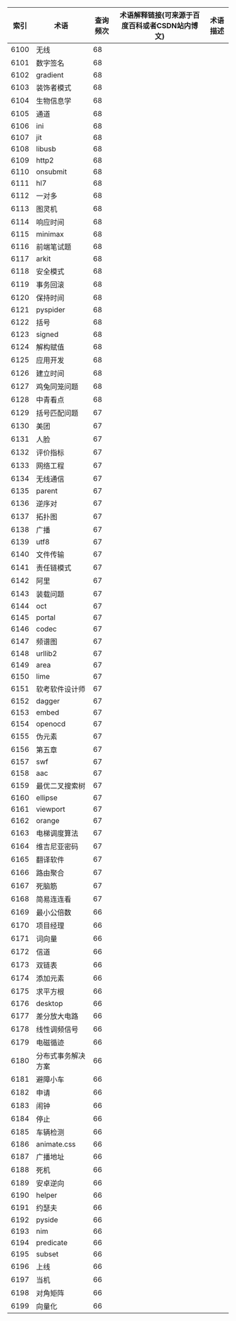 | 索引   | 术语          | 查询频次 | 术语解释链接(可来源于百度百科或者CSDN站内博文) | 术语描述 |
| ---- | ----------- | ---- | -------------------------- | ---- |
| 6100 | 无线          | 68   |                            |      |
| 6101 | 数字签名        | 68   |                            |      |
| 6102 | gradient    | 68   |                            |      |
| 6103 | 装饰者模式       | 68   |                            |      |
| 6104 | 生物信息学       | 68   |                            |      |
| 6105 | 通道          | 68   |                            |      |
| 6106 | ini         | 68   |                            |      |
| 6107 | jit         | 68   |                            |      |
| 6108 | libusb      | 68   |                            |      |
| 6109 | http2       | 68   |                            |      |
| 6110 | onsubmit    | 68   |                            |      |
| 6111 | hl7         | 68   |                            |      |
| 6112 | 一对多         | 68   |                            |      |
| 6113 | 图灵机         | 68   |                            |      |
| 6114 | 响应时间        | 68   |                            |      |
| 6115 | minimax     | 68   |                            |      |
| 6116 | 前端笔试题       | 68   |                            |      |
| 6117 | arkit       | 68   |                            |      |
| 6118 | 安全模式        | 68   |                            |      |
| 6119 | 事务回滚        | 68   |                            |      |
| 6120 | 保持时间        | 68   |                            |      |
| 6121 | pyspider    | 68   |                            |      |
| 6122 | 括号          | 68   |                            |      |
| 6123 | signed      | 68   |                            |      |
| 6124 | 解构赋值        | 68   |                            |      |
| 6125 | 应用开发        | 68   |                            |      |
| 6126 | 建立时间        | 68   |                            |      |
| 6127 | 鸡兔同笼问题      | 68   |                            |      |
| 6128 | 中青看点        | 68   |                            |      |
| 6129 | 括号匹配问题      | 67   |                            |      |
| 6130 | 美团          | 67   |                            |      |
| 6131 | 人脸          | 67   |                            |      |
| 6132 | 评价指标        | 67   |                            |      |
| 6133 | 网络工程        | 67   |                            |      |
| 6134 | 无线通信        | 67   |                            |      |
| 6135 | parent      | 67   |                            |      |
| 6136 | 逆序对         | 67   |                            |      |
| 6137 | 拓扑图         | 67   |                            |      |
| 6138 | 广播          | 67   |                            |      |
| 6139 | utf8        | 67   |                            |      |
| 6140 | 文件传输        | 67   |                            |      |
| 6141 | 责任链模式       | 67   |                            |      |
| 6142 | 阿里          | 67   |                            |      |
| 6143 | 装载问题        | 67   |                            |      |
| 6144 | oct         | 67   |                            |      |
| 6145 | portal      | 67   |                            |      |
| 6146 | codec       | 67   |                            |      |
| 6147 | 频谱图         | 67   |                            |      |
| 6148 | urllib2     | 67   |                            |      |
| 6149 | area        | 67   |                            |      |
| 6150 | lime        | 67   |                            |      |
| 6151 | 软考软件设计师     | 67   |                            |      |
| 6152 | dagger      | 67   |                            |      |
| 6153 | embed       | 67   |                            |      |
| 6154 | openocd     | 67   |                            |      |
| 6155 | 伪元素         | 67   |                            |      |
| 6156 | 第五章         | 67   |                            |      |
| 6157 | swf         | 67   |                            |      |
| 6158 | aac         | 67   |                            |      |
| 6159 | 最优二叉搜索树     | 67   |                            |      |
| 6160 | ellipse     | 67   |                            |      |
| 6161 | viewport    | 67   |                            |      |
| 6162 | orange      | 67   |                            |      |
| 6163 | 电梯调度算法      | 67   |                            |      |
| 6164 | 维吉尼亚密码      | 67   |                            |      |
| 6165 | 翻译软件        | 67   |                            |      |
| 6166 | 路由聚合        | 67   |                            |      |
| 6167 | 死脑筋         | 67   |                            |      |
| 6168 | 简易连连看       | 67   |                            |      |
| 6169 | 最小公倍数       | 66   |                            |      |
| 6170 | 项目经理        | 66   |                            |      |
| 6171 | 词向量         | 66   |                            |      |
| 6172 | 信道          | 66   |                            |      |
| 6173 | 双链表         | 66   |                            |      |
| 6174 | 添加元素        | 66   |                            |      |
| 6175 | 求平方根        | 66   |                            |      |
| 6176 | desktop     | 66   |                            |      |
| 6177 | 差分放大电路      | 66   |                            |      |
| 6178 | 线性调频信号      | 66   |                            |      |
| 6179 | 电磁循迹        | 66   |                            |      |
| 6180 | 分布式事务解决方案   | 66   |                            |      |
| 6181 | 避障小车        | 66   |                            |      |
| 6182 | 申请          | 66   |                            |      |
| 6183 | 闹钟          | 66   |                            |      |
| 6184 | 停止          | 66   |                            |      |
| 6185 | 车辆检测        | 66   |                            |      |
| 6186 | animate.css | 66   |                            |      |
| 6187 | 广播地址        | 66   |                            |      |
| 6188 | 死机          | 66   |                            |      |
| 6189 | 安卓逆向        | 66   |                            |      |
| 6190 | helper      | 66   |                            |      |
| 6191 | 约瑟夫         | 66   |                            |      |
| 6192 | pyside      | 66   |                            |      |
| 6193 | nim         | 66   |                            |      |
| 6194 | predicate   | 66   |                            |      |
| 6195 | subset      | 66   |                            |      |
| 6196 | 上线          | 66   |                            |      |
| 6197 | 当机          | 66   |                            |      |
| 6198 | 对角矩阵        | 66   |                            |      |
| 6199 | 向量化         | 66   |                            |      |
